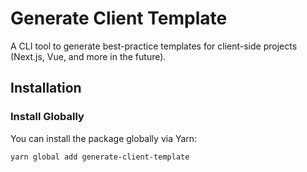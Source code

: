 # Generate Client Template

A CLI tool to generate best-practice templates for client-side projects (Next.js, Vue, and more in the future).

## Installation

### Install Globally
You can install the package globally via Yarn:

```sh
yarn global add generate-client-template
```